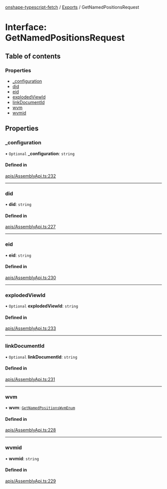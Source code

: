 [onshape-typescript-fetch](../README.md) / [Exports](../modules.md) / GetNamedPositionsRequest

# Interface: GetNamedPositionsRequest

## Table of contents

### Properties

- [\_configuration](GetNamedPositionsRequest.md#_configuration)
- [did](GetNamedPositionsRequest.md#did)
- [eid](GetNamedPositionsRequest.md#eid)
- [explodedViewId](GetNamedPositionsRequest.md#explodedviewid)
- [linkDocumentId](GetNamedPositionsRequest.md#linkdocumentid)
- [wvm](GetNamedPositionsRequest.md#wvm)
- [wvmid](GetNamedPositionsRequest.md#wvmid)

## Properties

### \_configuration

• `Optional` **\_configuration**: `string`

#### Defined in

[apis/AssemblyApi.ts:232](https://github.com/toebes/onshape-typescript-fetch/blob/3e11ae1/apis/AssemblyApi.ts#L232)

___

### did

• **did**: `string`

#### Defined in

[apis/AssemblyApi.ts:227](https://github.com/toebes/onshape-typescript-fetch/blob/3e11ae1/apis/AssemblyApi.ts#L227)

___

### eid

• **eid**: `string`

#### Defined in

[apis/AssemblyApi.ts:230](https://github.com/toebes/onshape-typescript-fetch/blob/3e11ae1/apis/AssemblyApi.ts#L230)

___

### explodedViewId

• `Optional` **explodedViewId**: `string`

#### Defined in

[apis/AssemblyApi.ts:233](https://github.com/toebes/onshape-typescript-fetch/blob/3e11ae1/apis/AssemblyApi.ts#L233)

___

### linkDocumentId

• `Optional` **linkDocumentId**: `string`

#### Defined in

[apis/AssemblyApi.ts:231](https://github.com/toebes/onshape-typescript-fetch/blob/3e11ae1/apis/AssemblyApi.ts#L231)

___

### wvm

• **wvm**: [`GetNamedPositionsWvmEnum`](../modules.md#getnamedpositionswvmenum-1)

#### Defined in

[apis/AssemblyApi.ts:228](https://github.com/toebes/onshape-typescript-fetch/blob/3e11ae1/apis/AssemblyApi.ts#L228)

___

### wvmid

• **wvmid**: `string`

#### Defined in

[apis/AssemblyApi.ts:229](https://github.com/toebes/onshape-typescript-fetch/blob/3e11ae1/apis/AssemblyApi.ts#L229)
